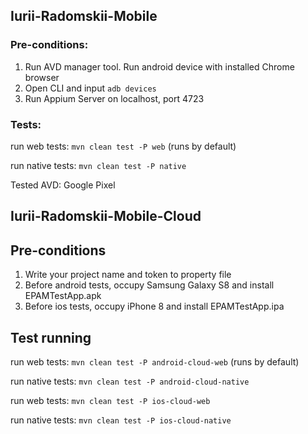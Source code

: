 ## Iurii-Radomskii-Mobile

### **Pre-conditions:**

1. Run AVD manager tool. Run android device with installed Chrome browser
2. Open CLI and input `adb devices`
3. Run Appium Server on localhost, port 4723

### **Tests:**

run web tests: `mvn clean test -P web` (runs by default)

run native tests: `mvn clean test -P native`

Tested AVD: Google Pixel


## Iurii-Radomskii-Mobile-Cloud

## **Pre-conditions**
1. Write your project name and token to property file
2. Before android tests, occupy Samsung Galaxy S8 and install EPAMTestApp.apk
2. Before ios tests, occupy iPhone 8 and install EPAMTestApp.ipa


## **Test running**

run web tests: `mvn clean test -P android-cloud-web` (runs by default)

run native tests: `mvn clean test -P android-cloud-native`

run web tests: `mvn clean test -P ios-cloud-web`

run native tests: `mvn clean test -P ios-cloud-native`



